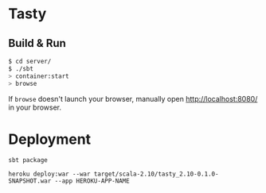 # Tasty #

## Build & Run ##

```sh
$ cd server/
$ ./sbt
> container:start
> browse
```

If `browse` doesn't launch your browser, manually open [http://localhost:8080/](http://localhost:8080/) in your browser.

# Deployment

`sbt package`

`heroku deploy:war --war target/scala-2.10/tasty_2.10-0.1.0-SNAPSHOT.war --app HEROKU-APP-NAME`
